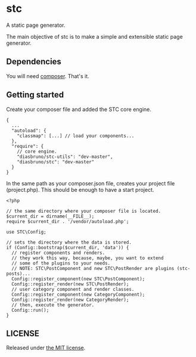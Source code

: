 # stc

A static page generator.

The main objective of stc is to make a simple and extensible static page generator.

## Dependencies

You will need [composer](http://getcomponser.org). That's it.

## Getting started

Create your composer file and added the STC core engine.

```
{
  ...
  "autoload": {
    "classmap": [...] // load your components...
  },
  "require": {
    // core engine.
    "diasbruno/stc-utils": "dev-master",
    "diasbruno/stc": "dev-master"
  }
}
```

In the same path as your composer.json file, creates your project file (project.php).
This should be enough to have a start project.

```
<?php

// the same directory where your composer file is located.
$current_dir = dirname(__FILE__);
require $current_dir . '/vendor/autoload.php';

use STC\Config;

// sets the directory where the data is stored.
if (Config::bootstrap($current_dir, 'data')) {
  // register components and renders.
  // they work this way, because, maybe, you want to extend
  // some of the plugins to your needs.
  // NOTE: STC\PostComponent and new STC\PostRender are plugins (stc-posts)...
  Config::register_component(new STC\PostComponent);
  Config::register_render(new STC\PostRender);
  // user category component and render classes.
  Config::register_component(new CategoryComponent);
  Config::register_render(new CategoryRender);
  // then, execute the generator.
  Config::run();
}
```

## LICENSE

Released under [the MIT license](LICENSE).
